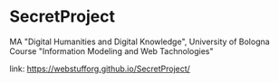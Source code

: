 # SecretProject
MA "Digital Humanities and Digital Knowledge", University of Bologna
Course "Information Modeling and Web Tachnologies"

link: https://webstufforg.github.io/SecretProject/
